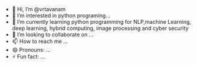 - 👋 Hi, I’m @vrtavanam
- 👀 I’m interested in python programing...
- 🌱 I’m currently learning python programming for NLP,machine Learning, deep learning, hybrid computing, image processing and cyber security
- 💞️ I’m looking to collaborate on ...
- 📫 How to reach me ...
- 😄 Pronouns: ...
- ⚡ Fun fact: ...

<!---
vrtavanam/vrtavanam is a ✨ special ✨ repository because its `README.md` (this file) appears on your GitHub profile.
You can click the Preview link to take a look at your changes.
--->
